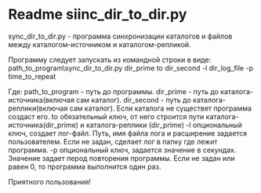 # Readme siinc_dir_to_dir.py

sync_dir_to_dir.py - программа синхронизации каталогов и файлов между каталогом-источником и каталогом-репликой.

Программу следует запускать из командной строки в виде: path_to_program\sync_dir_to_dir.py dir_prime to dir_second  -l dir_log_file  -p  time_to_repeat

Где:
path_to_program - путь до программы.
dir_prime - путь до каталога-источника(включая сам каталог).
dir_second - путь до каталога-реплики(включая сам каталог). Если каталога не существет программа создаст его. 
to  обязательный ключ, от него строится пути каталога-источника(dir_prime) и каталога-реплики (dir_prime)
-l опциональный ключ, создает лог-файл. Путь, имя файла лога и расширение задается пользователем. Если не задан, сделает лог в папку где лежит программа. 
-p  опциональный ключ, задается значение в секундах. Значение задает перод повторения программы. Если не задан или равен 0, то программа выполнится  один раз.

Приятного пользования! 
